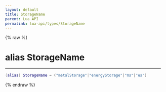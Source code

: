 ```yaml
---
layout: default
title: StorageName
parent: Lua API
permalink: lua-api/types/StorageName
---
```


{% raw %}

# alias StorageName
---



```lua
(alias) StorageName = ("metalStorage"|"energyStorage"|"ms"|"es")
```





{% endraw %}